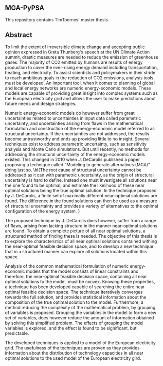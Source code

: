 ## MGA-PyPSA

This repository contains TimToernes' master thesis.

## Abstract 
To limit the extent of irreversible climate change and accepting public opinion expressed in Greta Thunberg's speech at the UN Climate Action summit, drastic measures are needed to reduce the emission of greenhouse gases. The majority of CO2 emitted by humans are results of energy production to cover the ever-rising energy demand including transportation, heating, and electricity. To assist scientists and policymakers in their stride to reach ambitious goals in the reduction of CO2 emissions, analysis tools must be developed. An important tool, when it comes to planning of global and local energy networks are numeric energy-economic models. These models are capable of providing great insight into complex systems such as the European electricity grid and allows the user to make predictions about future needs and design strategies. 

Numeric energy-economic models do however suffer from great uncertainties related to uncertainties in input data called parametric uncertainty, and uncertainties arising from flaws in the mathematical formulation and construction of the energy-economic model referred to as structural uncertainty. 
If the uncertainties are not addressed, the results become untrustworthy and ends up providing little to no insight.
Several techniques exist to address parametric uncertainty, such as sensitivity analysis and Monte Carlo simulations. But until recently, no methods for addressing the structural uncertainty of the energy-economic models existed. This changed in 2010 when J. DeCarolis published a paper proposing a technique called "Modeling to generate alternatives (MGA)" doing just so. \hl{The root cause of structural uncertainty cannot be addressed as it can with parametric uncertainty, as the origin of structural uncertainty is hard to define. Instead one must investigate all solutions near the one found to be optimal, and estimate the likelihood of these near optimal solutions being the true optimal solution. In the technique proposed by J. DeCarolis, a finite set of maximally different near-optimal solutions are found. The difference in the found solutions can then be used as a measure of structural uncertainty and provides a variety of alternatives to the optimal configuration of the energy system. }

The proposed technique by J. DeCarolis does however, suffer from a range of flaws, arising from lacking structure in the manner near-optimal solutions are found. To obtain a complete picture of all near optimal solutions, a structured method of finding these is needed. 
The objective of this thesis is to explore the characteristics of all near optimal solutions contained withing the near-optimal feasible decision space, and to develop a new technique that in a structured manner can explore all solutions located within this space.  

Analysis of the common mathematical formulation of numeric energy-economic models that the model consists of linear constraints and therefore, the near-optimal feasible decision space, containing all near optimal solutions to the model, must be convex. 
Knowing these properties, a technique has been developed capable of searching the entire near optimal feasible decision space. The technique iteratively converges towards the full solution, and provides statistical information about the composition of the true optimal solution to the model. 
Furthermore, a method reducing the complexity of the mathematical problem, by grouping of variables is proposed. Grouping the variables in the model to form a new set of variables, does however reduce the amount of information obtained by solving this simplified problem. The effects of grouping the model variables is explored, and the effect is found to be significant, but predictable. 

The developed techniques is applied to a model of the European electricity grid. The usefulness of the techniques are proven as they provides information about the distribution of technology capacities in all near optimal solutions to the used model of the European electricity gird. 
